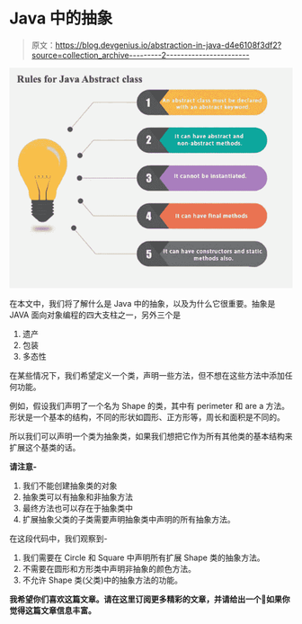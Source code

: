 # Java 中的抽象

> 原文：<https://blog.devgenius.io/abstraction-in-java-d4e6108f3df2?source=collection_archive---------2----------------------->

![](img/07cab3c29e587598602c2ba4d06fb0ff.png)

在本文中，我们将了解什么是 Java 中的抽象，以及为什么它很重要。抽象是 JAVA 面向对象编程的四大支柱之一，另外三个是

1.  遗产
2.  包装
3.  多态性

在某些情况下，我们希望定义一个类，声明一些方法，但不想在这些方法中添加任何功能。

例如，假设我们声明了一个名为 Shape 的类，其中有 perimeter 和 are a 方法。形状是一个基本的结构，不同的形状如圆形、正方形等，周长和面积是不同的。

所以我们可以声明一个类为抽象类，如果我们想把它作为所有其他类的基本结构来扩展这个基类的话。

**请注意-**

1.  我们不能创建抽象类的对象
2.  抽象类可以有抽象和非抽象方法
3.  最终方法也可以存在于抽象类中
4.  扩展抽象父类的子类需要声明抽象类中声明的所有抽象方法。

在这段代码中，我们观察到-

1.  我们需要在 Circle 和 Square 中声明所有扩展 Shape 类的抽象方法。
2.  不需要在圆形和方形类中声明非抽象的颜色方法。
3.  不允许 Shape 类(父类)中的抽象方法的功能。

**我希望你们喜欢这篇文章。请在这里订阅更多精彩的文章，并请给出一个👏如果你觉得这篇文章信息丰富。**